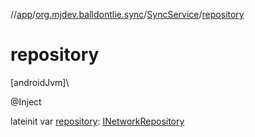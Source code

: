 //[app](../../../index.md)/[org.mjdev.balldontlie.sync](../index.md)/[SyncService](index.md)/[repository](repository.md)

# repository

[androidJvm]\

@Inject

lateinit var [repository](repository.md): [INetworkRepository](../../org.mjdev.balldontlie.repository.def/-i-network-repository/index.md)
